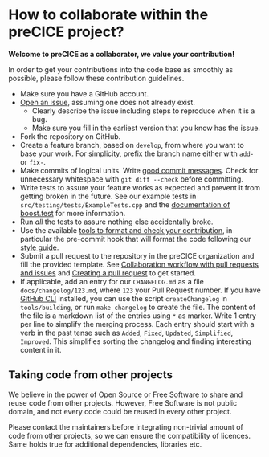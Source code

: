 # How to collaborate within the preCICE project?

**Welcome to preCICE as a collaborator, we value your contribution!**

In order to get your contributions into the code base as smoothly as possible, please follow these contribution guidelines.

* Make sure you have a GitHub account.
* [Open an issue][newissue], assuming one does not already exist.
  * Clearly describe the issue including steps to reproduce when it is a bug.
  * Make sure you fill in the earliest version that you know has the issue.
* Fork the repository on GitHub.
* Create a feature branch, based on `develop`, from where you want to base your work. For simplicity, prefix the branch name either with `add-` or `fix-`.
* Make commits of logical units.
  Write [good commit messages][commit].
  Check for unnecessary whitespace with `git diff --check` before committing.
* Write tests to assure your feature works as expected and prevent it from getting broken in the future.
  See our example tests in `src/testing/tests/ExampleTests.cpp` and the [documentation of boost.test][boosttest] for more information.
* Run _all_ the tests to assure nothing else accidentally broke.
* Use the available [tools to format and check your contribution][devtools], in particular the pre-commit hook that will format the code following our [style guide][style].
* Submit a pull request to the repository in the preCICE organization and fill the provided template.
  See [Collaboration workflow with pull requests and issues][workflow] and [Creating a pull request][pullrequest] to get started.
* If applicable, add an entry for our `CHANGELOG.md` as a file `docs/changelog/123.md`, where `123` your Pull Request number.
  If you have [GitHub CLI][githubcli] installed, you can use the script `createChangelog` in `tools/building`, or run `make changelog` to create the file.
  The content of the file is a markdown list of the entries using `*` as marker. Write 1 entry per line to simplify the merging process. Each entry should start with a verb in the past tense such as `Added`, `Fixed`, `Updated`, `Simplified`, `Improved`. This simplifies sorting the changelog and finding interesting content in it.

## Taking code from other projects
We believe in the power of Open Source or Free Software to share and reuse code from other projects. However, Free Software is not public domain, and not every code could be reused in every other project.

Please contact the maintainers before integrating non-trivial amount of code from other projects, so we can ensure the compatibility of licences. Same holds true for additional dependencies, libraries etc.

[newissue]: https://github.com/precice/precice/issues/new/choose
[boosttest]: https://www.boost.org/doc/libs/1_65_1/libs/test/doc/html/index.html
[commit]: http://tbaggery.com/2008/04/19/a-note-about-git-commit-messages.html
[pullrequest]: https://help.github.com/articles/creating-a-pull-request
[style]: https://precice.org/dev-docs-dev-conventions.html
[workflow]: https://docs.github.com/en/pull-requests/collaborating-with-pull-requests
[devtools]: https://precice.org/dev-docs-dev-tooling.html
[githubcli]: https://cli.github.com/
